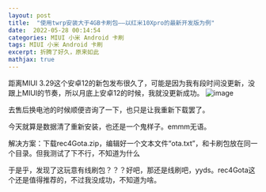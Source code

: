 ```yaml
---
layout: post
title:  "使用twrp安装大于4GB卡刷包——以红米10Xpro的最新开发版为例"
date:  2022-05-28 00:14:54
categories: MIUI 小米 Android 卡刷
tags: MIUI 小米 Android 卡刷
excerpt: 折腾了好久，原来如此
mathjax: true
---
```


距离MIUI 3.29这个安卓12的新包发布很久了，可能是因为我有段时间没更新，没跟上MIUI的节奏，所以月底上安卓12的时候，我就没更新成功。
![image](https://user-images.githubusercontent.com/63193298/170811555-d9b3b003-de84-440a-84e6-030133abb431.png)

去售后换电池的时候顺便咨询了一下，也只是让我重新下载罢了。

今天就算是数据清了重新安装，也还是一个鬼样子。emmm无语。

解决方案：下载rec4Gota.zip，编辑好一个文本文件“ota.txt”，和卡刷包放在同一个目录。但我测试了下不行，不知道为什么

于是乎，发现了这玩意有线刷包？？？好吧，那还是线刷吧，yyds。rec4Gota这个还是值得推荐的，不过我没成功，不知道为啥。

